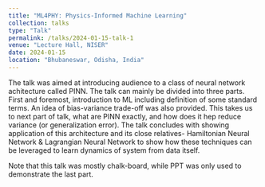 ```yaml
---
title: "ML4PHY: Physics-Informed Machine Learning"
collection: talks
type: "Talk"
permalink: /talks/2024-01-15-talk-1
venue: "Lecture Hall, NISER"
date: 2024-01-15
location: "Bhubaneswar, Odisha, India"
---
```


The talk was aimed at introducing audience to a class of neural network achitecture called PINN. The talk can mainly be divided into three parts. First and foremost, introduction to ML including definition of some standard terms. An idea of bias-variance trade-off was also provided. This takes us to next part of talk, what are PINN exactly, and how does it hep reduce variance (or generalization error). The talk concludes with showing application of this architecture and its close relatives- Hamiltonian Neural Network & Lagrangian Neural Network to show how these techniques can be leveraged to learn dynamics of system from data itself.

Note that this talk was mostly chalk-board, while PPT was only used to demonstrate the last part.
